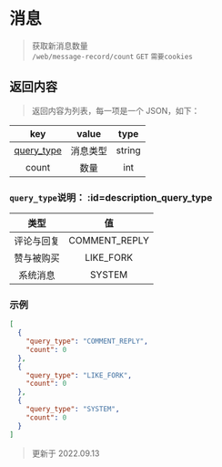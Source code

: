 # 消息

> 获取新消息数量  
> `/web/message-record/count` `GET` `需要cookies`

## 返回内容

> 返回内容为列表，每一项是一个 JSON，如下：

|                  key                  |  value   |  type  |
| :-----------------------------------: | :------: | :----: |
| [query_type](#description_query_type) | 消息类型 | string |
|                 count                 |   数量   |  int   |

### `query_type`说明： :id=description_query_type

|    类型    |      值       |
| :--------: | :-----------: |
| 评论与回复 | COMMENT_REPLY |
| 赞与被购买 |   LIKE_FORK   |
|  系统消息  |    SYSTEM     |

### 示例

```json
[
  {
    "query_type": "COMMENT_REPLY",
    "count": 0
  },
  {
    "query_type": "LIKE_FORK",
    "count": 0
  },
  {
    "query_type": "SYSTEM",
    "count": 0
  }
]
```

> 更新于 2022.09.13
